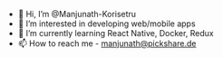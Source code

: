 - 👋 Hi, I’m @Manjunath-Korisetru
- 👀 I’m interested in developing web/mobile apps
- 🌱 I’m currently learning React Native, Docker, Redux
- 📫 How to reach me - manjunath@pickshare.de

<!---
Manjunath-Korisetru/Manjunath-Korisetru is a ✨ special ✨ repository because its `README.md` (this file) appears on your GitHub profile.
You can click the Preview link to take a look at your changes.
--->
